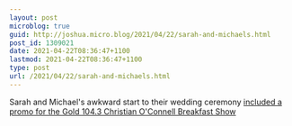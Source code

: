 ```yaml
---
layout: post
microblog: true
guid: http://joshua.micro.blog/2021/04/22/sarah-and-michaels.html
post_id: 1309021
date: 2021-04-22T08:36:47+1100
lastmod: 2021-04-22T08:36:47+1100
type: post
url: /2021/04/22/sarah-and-michaels.html
---
```

Sarah and Michael's awkward start to their wedding ceremony [included a promo for the Gold 104.3 Christian O'Connell Breakfast Show](https://youtu.be/GMOdWT0mam8)
